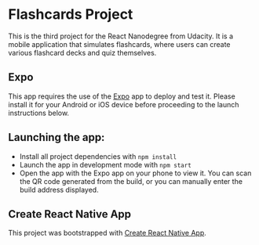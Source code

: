 # Flashcards Project

This is the third  project for the React Nanodegree from Udacity. It is a mobile application that simulates flashcards, where users can create various flashcard decks and quiz themselves.  

## Expo

This app requires the use of the [Expo](https://expo.io) app to deploy and test it.  Please install it for your Android or iOS device before proceeding to the launch instructions below.  

## Launching the app:

* Install all project dependencies with `npm install`
* Launch the app in development mode with `npm start`
* Open the app with the Expo app on your phone to view it. You can scan the QR code generated from the build, or you can manually enter the build address displayed.

## Create React Native App

This project was bootstrapped with [Create React Native App](https://github.com/react-community/create-react-native-app).
